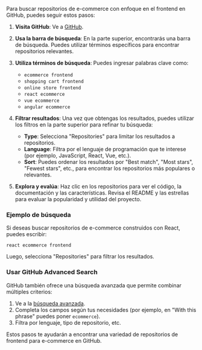 Para buscar repositorios de e-commerce con enfoque en el frontend en GitHub, puedes seguir estos pasos:

1. **Visita GitHub**: Ve a [GitHub](https://github.com/).

2. **Usa la barra de búsqueda**: En la parte superior, encontrarás una barra de búsqueda. Puedes utilizar términos específicos para encontrar repositorios relevantes.

3. **Utiliza términos de búsqueda**: Puedes ingresar palabras clave como:

   - `ecommerce frontend`
   - `shopping cart frontend`
   - `online store frontend`
   - `react ecommerce`
   - `vue ecommerce`
   - `angular ecommerce`

4. **Filtrar resultados**: Una vez que obtengas los resultados, puedes utilizar los filtros en la parte superior para refinar tu búsqueda:

   - **Type**: Selecciona "Repositories" para limitar los resultados a repositorios.
   - **Language**: Filtra por el lenguaje de programación que te interese (por ejemplo, JavaScript, React, Vue, etc.).
   - **Sort**: Puedes ordenar los resultados por "Best match", "Most stars", "Fewest stars", etc., para encontrar los repositorios más populares o relevantes.

5. **Explora y evalúa**: Haz clic en los repositorios para ver el código, la documentación y las características. Revisa el README y las estrellas para evaluar la popularidad y utilidad del proyecto.

### Ejemplo de búsqueda

Si deseas buscar repositorios de e-commerce construidos con React, puedes escribir:

```
react ecommerce frontend
```

Luego, selecciona "Repositories" para filtrar los resultados.

### Usar GitHub Advanced Search

GitHub también ofrece una búsqueda avanzada que permite combinar múltiples criterios:

1. Ve a la [búsqueda avanzada](https://github.com/search/advanced).
2. Completa los campos según tus necesidades (por ejemplo, en "With this phrase" puedes poner `ecommerce`).
3. Filtra por lenguaje, tipo de repositorio, etc.

Estos pasos te ayudarán a encontrar una variedad de repositorios de frontend para e-commerce en GitHub.

